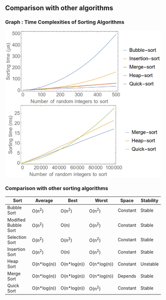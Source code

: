 ## Comparison with other algorithms

### Graph : Time Complexities of Sorting Algorithms
<img src="images/comparison.png"/>

### Comparison with other sorting algorithms
| Sort  |Average   | Best  |Worst 	   | Space  |Stability|
|---|---|---|---|---|----|
| Bubble Sort|O(n<sup>2</sup>)|O(n<sup>2</sup>)|O(n<sup>2</sup>)|Constant|Stable|
|Modified Bubble Sort|O(n<sup>2</sup>)|O(n)|O(n<sup>2</sup>)|Constant|Stable|
| Selection Sort|O(n<sup>2</sup>)|O(n<sup>2</sup>)|O(n<sup>2</sup>)|Constant|Stable |
| Insertion Sort|O(n<sup>2</sup>)|O(n)|O(n<sup>2</sup>)|Constant|Stable |
| Heap Sort|O(n*log(n))|O(n*log(n))|O(n*log(n))|Constant|Unstable|
| Merge Sort|O(n*log(n))|O(n*log(n))|O(n*log(n))|Depends|Stable|
| Quick Sort|O(n*log(n))| O(n*log(n))|O(n<sup>2</sup>)|Constant|Stable |
